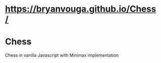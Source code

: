 # https://bryanvouga.github.io/Chess/
# Chess
Chess in vanilla Javascript with Minimax implementation

